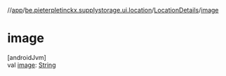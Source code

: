 //[app](../../../index.md)/[be.pieterpletinckx.supplystorage.ui.location](../index.md)/[LocationDetails](index.md)/[image](image.md)

# image

[androidJvm]\
val [image](image.md): [String](https://kotlinlang.org/api/latest/jvm/stdlib/kotlin/-string/index.html)
